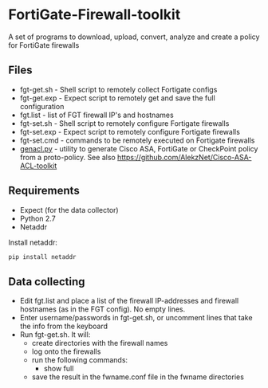 # FortiGate-Firewall-toolkit
A set of programs to download, upload, convert, analyze and create a policy for FortiGate firewalls


## Files


* fgt-get.sh - Shell script to remotely collect Fortigate configs
* fgt-get.exp - Expect script to remotely get and save the full configuration
* fgt.list - list of FGT firewall IP's and hostnames
* fgt-set.sh - Shell script to remotely configure Fortigate firewalls
* fgt-set.exp - Expect script to remotely configure Fortigate firewalls
* fgt-set.cmd - commands to be remotely executed on Fortigate firewalls
* [genacl.py](https://github.com/AlekzNet/FortiGate-Firewall-toolkit/blob/master/doc/genacl.md) - utility to generate Cisco ASA, FortiGate or CheckPoint policy from a proto-policy. See also https://github.com/AlekzNet/Cisco-ASA-ACL-toolkit

## Requirements

* Expect (for the data collector)
* Python 2.7
* Netaddr

Install netaddr:

```sh
pip install netaddr
```

## Data collecting

* Edit fgt.list and place a list of the firewall IP-addresses and firewall hostnames (as in the FGT config). No empty lines.
* Enter username/passwords in fgt-get.sh, or uncomment lines that take the info from the keyboard
* Run fgt-get.sh. It will: 
  * create directories with the firewall names
  * log onto the firewalls
  * run the following commands:
    * show full
  * save the result in the fwname.conf file in the fwname directories

